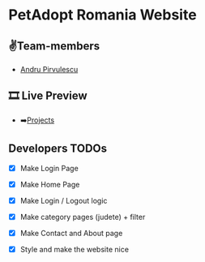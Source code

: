 # PetAdopt Romania Website

## ✌️Team-members 

- [Andru Pirvulescu](https://github.com/andrupirvulescu)

## 🎞 Live Preview

- ➡️[Projects](https://andrupirvulescu.github.io/PetAdoptRomania/login.html)


## Developers TODOs

- [x] Make Login Page
- [x] Make Home Page
- [x] Make Login / Logout logic
- [x] Make category pages (judete) + filter
- [x] Make Contact and About page
- [x] Style and make the website nice

